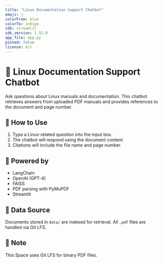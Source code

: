 ```yaml
---
title: "Linux Documentation Support Chatbot"
emoji: 📘
colorFrom: blue
colorTo: indigo
sdk: streamlit
sdk_version: 1.32.0
app_file: app.py
pinned: false
license: mit
---
```


# 📘 Linux Documentation Support Chatbot

Ask questions about Linux manuals and documentation. This chatbot retrieves answers from uploaded PDF manuals and provides references to the document and page number.

## 🚀 How to Use

1. Type a Linux-related question into the input box.
2. The chatbot will respond using the document content.
3. Citations will include the file name and page number.

## 🧠 Powered by

- LangChain
- OpenAI (GPT-4)
- FAISS
- PDF parsing with PyMuPDF
- Streamlit

## 📂 Data Source

Documents stored in `data/` are indexed for retrieval. All `.pdf` files are handled via Git LFS.

## 🔐 Note

This Space uses Git LFS for binary PDF files.
